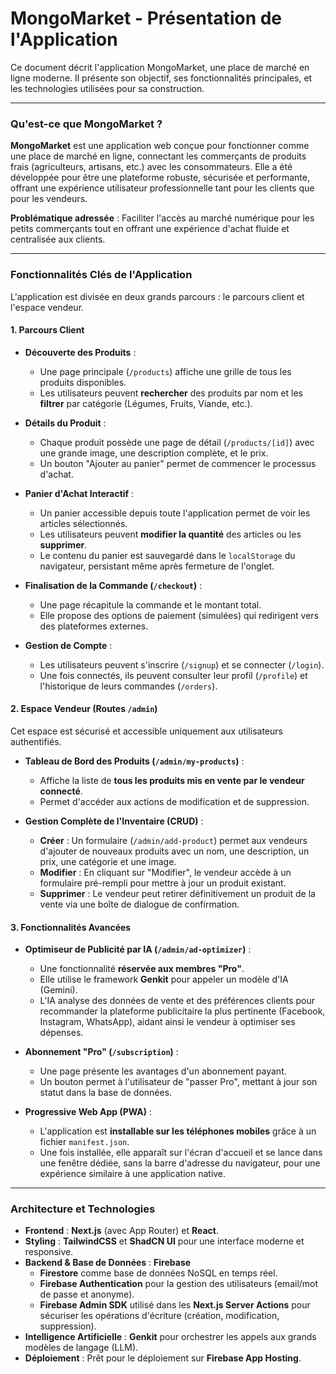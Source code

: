 # MongoMarket - Présentation de l'Application

Ce document décrit l'application MongoMarket, une place de marché en ligne moderne. Il présente son objectif, ses fonctionnalités principales, et les technologies utilisées pour sa construction.

---

### Qu'est-ce que MongoMarket ?

**MongoMarket** est une application web conçue pour fonctionner comme une place de marché en ligne, connectant les commerçants de produits frais (agriculteurs, artisans, etc.) avec les consommateurs. Elle a été développée pour être une plateforme robuste, sécurisée et performante, offrant une expérience utilisateur professionnelle tant pour les clients que pour les vendeurs.

**Problématique adressée** : Faciliter l'accès au marché numérique pour les petits commerçants tout en offrant une expérience d'achat fluide et centralisée aux clients.

---

### Fonctionnalités Clés de l'Application

L'application est divisée en deux grands parcours : le parcours client et l'espace vendeur.

#### 1. Parcours Client

*   **Découverte des Produits** :
    *   Une page principale (`/products`) affiche une grille de tous les produits disponibles.
    *   Les utilisateurs peuvent **rechercher** des produits par nom et les **filtrer** par catégorie (Légumes, Fruits, Viande, etc.).

*   **Détails du Produit** :
    *   Chaque produit possède une page de détail (`/products/[id]`) avec une grande image, une description complète, et le prix.
    *   Un bouton "Ajouter au panier" permet de commencer le processus d'achat.

*   **Panier d'Achat Interactif** :
    *   Un panier accessible depuis toute l'application permet de voir les articles sélectionnés.
    *   Les utilisateurs peuvent **modifier la quantité** des articles ou les **supprimer**.
    *   Le contenu du panier est sauvegardé dans le `localStorage` du navigateur, persistant même après fermeture de l'onglet.

*   **Finalisation de la Commande (`/checkout`)** :
    *   Une page récapitule la commande et le montant total.
    *   Elle propose des options de paiement (simulées) qui redirigent vers des plateformes externes.

*   **Gestion de Compte** :
    *   Les utilisateurs peuvent s'inscrire (`/signup`) et se connecter (`/login`).
    *   Une fois connectés, ils peuvent consulter leur profil (`/profile`) et l'historique de leurs commandes (`/orders`).

#### 2. Espace Vendeur (Routes `/admin`)

Cet espace est sécurisé et accessible uniquement aux utilisateurs authentifiés.

*   **Tableau de Bord des Produits (`/admin/my-products`)** :
    *   Affiche la liste de **tous les produits mis en vente par le vendeur connecté**.
    *   Permet d'accéder aux actions de modification et de suppression.

*   **Gestion Complète de l'Inventaire (CRUD)** :
    *   **Créer** : Un formulaire (`/admin/add-product`) permet aux vendeurs d'ajouter de nouveaux produits avec un nom, une description, un prix, une catégorie et une image.
    *   **Modifier** : En cliquant sur "Modifier", le vendeur accède à un formulaire pré-rempli pour mettre à jour un produit existant.
    *   **Supprimer** : Le vendeur peut retirer définitivement un produit de la vente via une boîte de dialogue de confirmation.

#### 3. Fonctionnalités Avancées

*   **Optimiseur de Publicité par IA (`/admin/ad-optimizer`)** :
    *   Une fonctionnalité **réservée aux membres "Pro"**.
    *   Elle utilise le framework **Genkit** pour appeler un modèle d'IA (Gemini).
    *   L'IA analyse des données de vente et des préférences clients pour recommander la plateforme publicitaire la plus pertinente (Facebook, Instagram, WhatsApp), aidant ainsi le vendeur à optimiser ses dépenses.

*   **Abonnement "Pro" (`/subscription`)** :
    *   Une page présente les avantages d'un abonnement payant.
    *   Un bouton permet à l'utilisateur de "passer Pro", mettant à jour son statut dans la base de données.

*   **Progressive Web App (PWA)** :
    *   L'application est **installable sur les téléphones mobiles** grâce à un fichier `manifest.json`.
    *   Une fois installée, elle apparaît sur l'écran d'accueil et se lance dans une fenêtre dédiée, sans la barre d'adresse du navigateur, pour une expérience similaire à une application native.

---

### Architecture et Technologies

*   **Frontend** : **Next.js** (avec App Router) et **React**.
*   **Styling** : **TailwindCSS** et **ShadCN UI** pour une interface moderne et responsive.
*   **Backend & Base de Données** : **Firebase**
    *   **Firestore** comme base de données NoSQL en temps réel.
    *   **Firebase Authentication** pour la gestion des utilisateurs (email/mot de passe et anonyme).
    *   **Firebase Admin SDK** utilisé dans les **Next.js Server Actions** pour sécuriser les opérations d'écriture (création, modification, suppression).
*   **Intelligence Artificielle** : **Genkit** pour orchestrer les appels aux grands modèles de langage (LLM).
*   **Déploiement** : Prêt pour le déploiement sur **Firebase App Hosting**.
